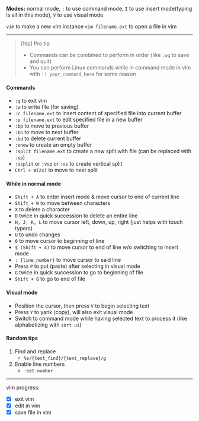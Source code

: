 **Modes:** normal mode, `:` to use command mode, `I` to use insert mode(typing is all in this mode), `V` to use visual mode

`vim` to make a new vim instance
`vim filename.ext` to open a file in vim

* * *

> [!tip] Pro tip
> - Commands can be combined to perform in order (like `:wq` to save and quit)
> - You can perform Linux commands while in command mode in vim with
>   `:! your_command_here` for some reason

#### Commands
- `:q` to exit vim
- `:w` to write file (for saving)
- `:r filename.ext` to insert content of specified file into current buffer
- `:e filename.ext` to edit specified file in a new buffer
- `:bp` to move to previous buffer
- `:bn` to move to next buffer
- `:bd` to delete current buffer
- `:enew` to create an empty buffer
- `:split filename.ext` to create a new split with file (can be replaced with `:sp`)
- `:vsplit` or `:vsp` or `:vs` to create vertical split
- `Ctrl + W(2x)` to move to next split
#### While in normal mode
- `Shift + A` to enter insert mode & move cursor to end of current line
- `Shift + W` to move between characters
- `X` to delete a character
- `D` twice in quick succession to delete an entire line
- `H, J, K, L` to move cursor left, down, up, right (just helps with touch typers)
- `U` to undo changes
- `0` to move cursor to beginning of line
- `$ (Shift + 4)` to move cursor to end of line w/o switching to insert mode
- `: {line_number}` to move cursor to said line
- Press `P` to put (paste) after selecting in visual mode
- `G` twice in quick succession to go to beginning of file
- `Shift + G` to go to end of file

#### Visual mode
- Position the cursor, then press `V` to begin selecting text
- Press `Y` to yank (copy), will also exit visual mode
- Switch to command mode while having selected text to process it (like alphabetizing with `sort ui`)

#### Random tips
1) Find and replace
	- `%s/{text_find}/{text_replace}/g`
2) Enable line numbers
	- `:set number`
	

---

vim progress:
- [x] exit vim
- [x] edit in vim
- [x] save file in vim
